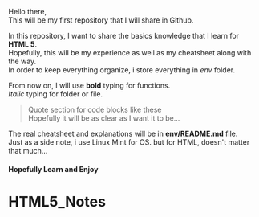 Hello there,<br>
This will be my first repository that I will share in Github.<br>

In this repository, I want to share the basics knowledge that I learn for **HTML 5**.<br>
Hopefully, this will be my experience as well as my cheatsheet along with the way.<br>
In order to keep everything organize, i store everything in *env* folder.<br>

From now on, I will use **bold** typing for functions.<br>
*Italic* typing for folder or file.<br>
>Quote section for code blocks like these<br>
Hopefully it will be as clear as I want it to be...<br>

The real cheatsheet and explanations will be in **env/README.md** file.<br>
Just as a side note, i use Linux Mint for OS. but for HTML, doesn't matter that much... <br>

#### Hopefully Learn and Enjoy
# HTML5_Notes
